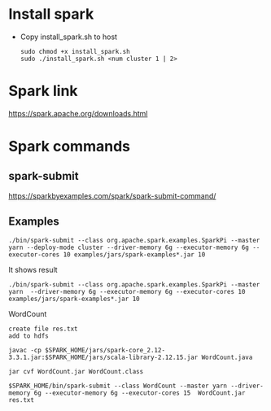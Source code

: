 # Install spark

-   Copy install_spark.sh to host

        sudo chmod +x install_spark.sh
        sudo ./install_spark.sh <num cluster 1 | 2>

# Spark link

https://spark.apache.org/downloads.html

# Spark commands

## spark-submit

https://sparkbyexamples.com/spark/spark-submit-command/

## Examples

    ./bin/spark-submit --class org.apache.spark.examples.SparkPi --master yarn --deploy-mode cluster --driver-memory 6g --executor-memory 6g --executor-cores 10 examples/jars/spark-examples*.jar 10

It shows result

    ./bin/spark-submit --class org.apache.spark.examples.SparkPi --master yarn  --driver-memory 6g --executor-memory 6g --executor-cores 10 examples/jars/spark-examples*.jar 10

WordCount

    create file res.txt
    add to hdfs

    javac -cp $SPARK_HOME/jars/spark-core_2.12-3.3.1.jar:$SPARK_HOME/jars/scala-library-2.12.15.jar WordCount.java

    jar cvf WordCount.jar WordCount.class

    $SPARK_HOME/bin/spark-submit --class WordCount --master yarn --driver-memory 6g --executor-memory 6g --executor-cores 15  WordCount.jar res.txt
